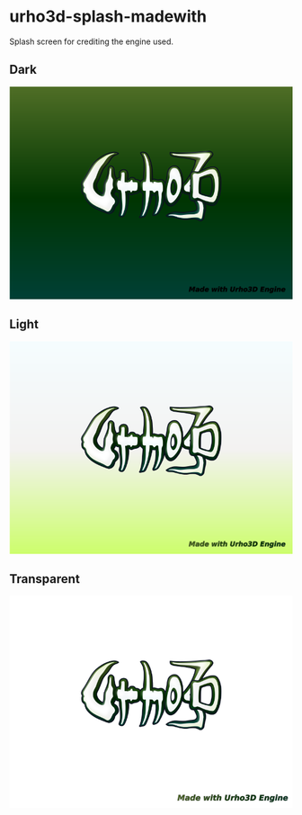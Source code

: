 # urho3d-splash-madewith
Splash screen for crediting the engine used.

## Dark

![Alt text](Urho3DSplashDark_800.png?raw=true "Dark")

## Light

![Alt text](Urho3DSplashLight_800.png?raw=true "Light")

## Transparent

![Alt text](Urho3DSplash_800.png?raw=true "Transparent")
